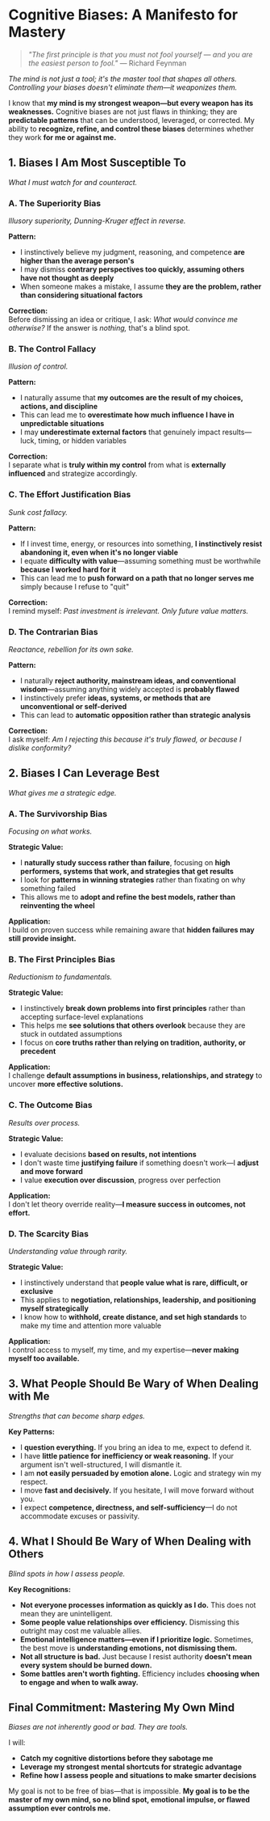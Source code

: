 # Cognitive Biases: A Manifesto for Mastery

> *"The first principle is that you must not fool yourself — and you are the easiest person to fool."* — Richard Feynman

*The mind is not just a tool; it's the master tool that shapes all others. Controlling your biases doesn't eliminate them—it weaponizes them.*

I know that **my mind is my strongest weapon—but every weapon has its weaknesses.** Cognitive biases are not just flaws in thinking; they are **predictable patterns** that can be understood, leveraged, or corrected. My ability to **recognize, refine, and control these biases** determines whether they work **for me or against me.**

## 1. Biases I Am Most Susceptible To

*What I must watch for and counteract.*

### A. The Superiority Bias

*Illusory superiority, Dunning-Kruger effect in reverse.*

**Pattern:**
- I instinctively believe my judgment, reasoning, and competence **are higher than the average person's**
- I may dismiss **contrary perspectives too quickly, assuming others have not thought as deeply**
- When someone makes a mistake, I assume **they are the problem, rather than considering situational factors**

**Correction:**  
Before dismissing an idea or critique, I ask: *What would convince me otherwise?* If the answer is *nothing,* that's a blind spot.

### B. The Control Fallacy

*Illusion of control.*

**Pattern:**
- I naturally assume that **my outcomes are the result of my choices, actions, and discipline**
- This can lead me to **overestimate how much influence I have in unpredictable situations**
- I may **underestimate external factors** that genuinely impact results—luck, timing, or hidden variables

**Correction:**  
I separate what is **truly within my control** from what is **externally influenced** and strategize accordingly.

### C. The Effort Justification Bias

*Sunk cost fallacy.*

**Pattern:**
- If I invest time, energy, or resources into something, **I instinctively resist abandoning it, even when it's no longer viable**
- I equate **difficulty with value**—assuming something must be worthwhile **because I worked hard for it**
- This can lead me to **push forward on a path that no longer serves me** simply because I refuse to "quit"

**Correction:**  
I remind myself: *Past investment is irrelevant. Only future value matters.*

### D. The Contrarian Bias

*Reactance, rebellion for its own sake.*

**Pattern:**
- I naturally **reject authority, mainstream ideas, and conventional wisdom**—assuming anything widely accepted is **probably flawed**
- I instinctively prefer **ideas, systems, or methods that are unconventional or self-derived**
- This can lead to **automatic opposition rather than strategic analysis**

**Correction:**  
I ask myself: *Am I rejecting this because it's truly flawed, or because I dislike conformity?*

## 2. Biases I Can Leverage Best

*What gives me a strategic edge.*

### A. The Survivorship Bias

*Focusing on what works.*

**Strategic Value:**
- I **naturally study success rather than failure**, focusing on **high performers, systems that work, and strategies that get results**
- I look for **patterns in winning strategies** rather than fixating on why something failed
- This allows me to **adopt and refine the best models, rather than reinventing the wheel**

**Application:**  
I build on proven success while remaining aware that **hidden failures may still provide insight.**

### B. The First Principles Bias

*Reductionism to fundamentals.*

**Strategic Value:**
- I instinctively **break down problems into first principles** rather than accepting surface-level explanations
- This helps me **see solutions that others overlook** because they are stuck in outdated assumptions
- I focus on **core truths rather than relying on tradition, authority, or precedent**

**Application:**  
I challenge **default assumptions in business, relationships, and strategy** to uncover **more effective solutions.**

### C. The Outcome Bias

*Results over process.*

**Strategic Value:**
- I evaluate decisions **based on results, not intentions**
- I don't waste time **justifying failure** if something doesn't work—I **adjust and move forward**
- I value **execution over discussion**, progress over perfection

**Application:**  
I don't let theory override reality—**I measure success in outcomes, not effort.**

### D. The Scarcity Bias

*Understanding value through rarity.*

**Strategic Value:**
- I instinctively understand that **people value what is rare, difficult, or exclusive**
- This applies to **negotiation, relationships, leadership, and positioning myself strategically**
- I know how to **withhold, create distance, and set high standards** to make my time and attention more valuable

**Application:**  
I control access to myself, my time, and my expertise—**never making myself too available.**

## 3. What People Should Be Wary of When Dealing with Me

*Strengths that can become sharp edges.*

**Key Patterns:**
- I **question everything.** If you bring an idea to me, expect to defend it.
- I have **little patience for inefficiency or weak reasoning.** If your argument isn't well-structured, I will dismantle it.
- I am **not easily persuaded by emotion alone.** Logic and strategy win my respect.
- I move **fast and decisively.** If you hesitate, I will move forward without you.
- I expect **competence, directness, and self-sufficiency**—I do not accommodate excuses or passivity.

## 4. What I Should Be Wary of When Dealing with Others

*Blind spots in how I assess people.*

**Key Recognitions:**
- **Not everyone processes information as quickly as I do.** This does not mean they are unintelligent.
- **Some people value relationships over efficiency.** Dismissing this outright may cost me valuable allies.
- **Emotional intelligence matters—even if I prioritize logic.** Sometimes, the best move is **understanding emotions, not dismissing them.**
- **Not all structure is bad.** Just because I resist authority **doesn't mean every system should be burned down.**
- **Some battles aren't worth fighting.** Efficiency includes **choosing when to engage and when to walk away.**

## Final Commitment: Mastering My Own Mind

*Biases are not inherently good or bad. They are tools.*

I will:
- **Catch my cognitive distortions before they sabotage me**
- **Leverage my strongest mental shortcuts for strategic advantage**
- **Refine how I assess people and situations to make smarter decisions**

My goal is not to be free of bias—that is impossible. **My goal is to be the master of my own mind, so no blind spot, emotional impulse, or flawed assumption ever controls me.**